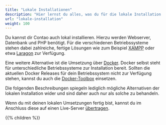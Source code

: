 ```yaml
---
title: "Lokale Installationen"
description: "Hier lernst du alles, was du für die lokale Installation und Pflege von Contao wissen musst."
url: "lokale-installation"
weight: 100
---
```


Du kannst dir Contao auch lokal installieren. Hierzu werden Webserver, Datenbank und PHP benötigt. Für die verschiedenen 
Betriebssysteme stehen dabei zahlreiche, fertige Lösungen wie zum Beispiel [XAMPP](https://www.apachefriends.org) oder 
etwa [Laragon](https://laragon.org/) zur Verfügung. 

Eine weitere Alternative ist die Umsetzung über [Docker](https://www.docker.com/). Docker selbst steht für unterschiedliche Betriebssysteme zur Installation bereit. Sollten die aktuellen Docker Releases für dein Betriebssystem nicht zur Verfügung stehen, kannst du auch die [Docker-Toolbox](https://docs.docker.com/toolbox/overview/) einsetzen.

Die folgenden Beschreibungen spiegeln lediglich mögliche Alternativen der lokalen Installation wider und sind daher auch nur als solche zu behandeln.

Wenn du mit deinen lokalen Umsetzungen fertig bist, kannst du im Anschluss diese auf einen Live-Server [übertragen](../contao-umziehen/).

{{% children %}}
